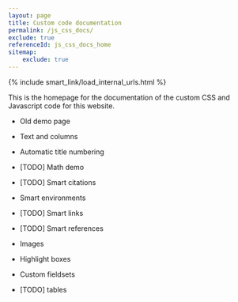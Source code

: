 ```yaml
---
layout: page
title: Custom code documentation
permalink: /js_css_docs/
exclude: true
referenceId: js_css_docs_home
sitemap:
    exclude: true
---
```


<div>
{% include smart_link/load_internal_urls.html %}
</div>

This is the homepage for the documentation of the custom CSS and Javascript code for this website.

- <smart-link linkType="int" linkId="js_css_docs_old">Old demo page</smart-link>
- <smart-link linkType="int" linkId="js_css_docs_text_columns">Text and columns</smart-link>
- <smart-link linkType="int" linkId="js_css_docs_title_numbering">Automatic title numbering</smart-link>
- <smart-link linkType="int" linkId="js_css_docs_math_demo">[TODO] Math demo</smart-link>
- <smart-link linkType="int" linkId="js_css_docs_smart_cite">[TODO] Smart citations</smart-link>
- <smart-link linkType="int" linkId="js_css_docs_smart_env">Smart environments</smart-link>
- <smart-link linkType="int" linkId="js_css_docs_smart_link">[TODO] Smart links</smart-link>
- <smart-link linkType="int" linkId="js_css_docs_smart_ref">[TODO] Smart references</smart-link>
- <smart-link linkType="int" linkId="js_css_docs_images">Images</smart-link>
- <smart-link linkType="int" linkId="js_css_docs_highlight_boxes">Highlight boxes</smart-link>
- <smart-link linkType="int" linkId="js_css_docs_fieldsets">Custom fieldsets</smart-link>

- [TODO] tables



